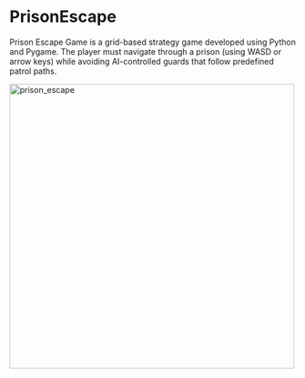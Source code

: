 # PrisonEscape

Prison Escape Game is a grid-based strategy game developed using Python and Pygame. The player must navigate through a prison (using WASD or arrow keys) while avoiding AI-controlled guards that follow predefined patrol paths.


<img width="500" alt="prison_escape" src="https://github.com/user-attachments/assets/5666d4da-5a34-4778-bdb2-e99d0082e831">
